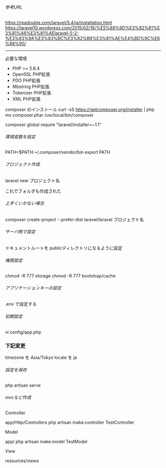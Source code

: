 ###### 参考URL 
 https://readouble.com/laravel/5.4/ja/installation.html
 https://laravel10.wordpress.com/2015/02/16/%E5%88%9D%E3%82%81%E3%81%A6%E3%81%AElaravel-5-2-%E3%83%9A%E3%83%BC%E3%82%B8%E3%81%AE%E4%BD%9C%E6%88%90/

---------

必要な環境

- PHP >= 5.6.4
- OpenSSL PHP拡張
- PDO PHP拡張
- Mbstring PHP拡張
- Tokenizer PHP拡張
- XML PHP拡張

composer のインストール
curl -sS https://getcomposer.org/installer | php
mv composer.phar /usr/local/bin/composer


composer global require "laravel/installer=~1.1"

###### 環境変数を設定
PATH=$PATH:~/.composer/vendor/bin
export PATH


###### プロジェクト作成
laravel new プロジェクト名

これでフォルダも作成された

###### 上手くいかない場合
composer create-project --prefer-dist laravel/laravel プロジェクト名


###### サーバ側で設定
ドキュメントルートを publicディレクトリになるように設定

###### 権限設定
chmod -R 777 storage
chmod -R 777 bootstrap/cache

###### アプリケーションキーの設定
.env で設定する

###### 初期設定
vi config/app.php

 ### 下記変更
 timezone を Asia/Tokyo
 locale を ja
 
###### 設定を保存
php artisan serve

###### mvcなど作成
Controller

app/Http/Controllers
php artisan make:controller TestController


Model

app/
php artisan make:model TestModel


View

resources/views

